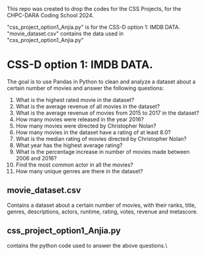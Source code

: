 This repo was created to drop the codes for the CSS Projects, for the  CHPC-DARA Coding School 2024.

"css_project_option1_Anjia.py" is for the CSS-D option 1: IMDB DATA.\
"movie_dataset.csv" contains the data used in "css_project_option1_Anjia.py"

# CSS-D option 1: IMDB DATA.
The goal is to use Pandas in Python to clean and analyze a dataset about a certain number of movies and answer the following questions:
1. What is the highest rated movie in the dataset?
2. What is the average revenue of all movies in the dataset?
3. What is the average revenue of movies from 2015 to 2017 in the dataset?
4. How many movies were released in the year 2016?
5. How many movies were directed by Christopher Nolan?
6. How many movies in the dataset have a rating of at least 8.0?
7. What is the median rating of movies directed by Christopher Nolan?
8. What year has the highest average rating?
9. What is the percentage increase in number of movies made between 2006 and 2016?
10. Find the most common actor in all the movies?
11. How many unique genres are there in the dataset?

## movie_dataset.csv
Contains a dataset about a certain number of movies, with their ranks, title, genres, descriptions, actors, runtime, rating, votes, revenue and metascore.

## css_project_option1_Anjia.py
contains the python code used to answer the above questions.\

